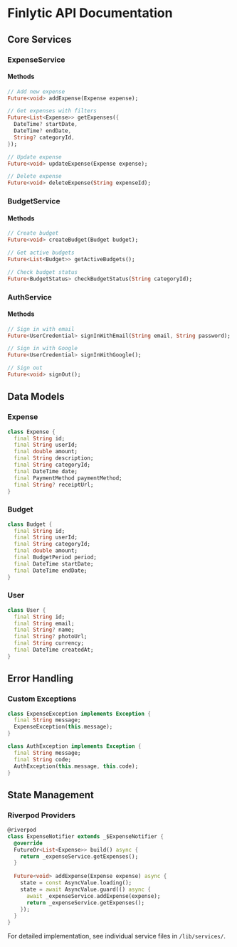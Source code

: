 # Finlytic API Documentation

## Core Services

### ExpenseService

#### Methods
```dart
// Add new expense
Future<void> addExpense(Expense expense);

// Get expenses with filters
Future<List<Expense>> getExpenses({
  DateTime? startDate,
  DateTime? endDate,
  String? categoryId,
});

// Update expense
Future<void> updateExpense(Expense expense);

// Delete expense
Future<void> deleteExpense(String expenseId);
```

### BudgetService

#### Methods
```dart
// Create budget
Future<void> createBudget(Budget budget);

// Get active budgets
Future<List<Budget>> getActiveBudgets();

// Check budget status
Future<BudgetStatus> checkBudgetStatus(String categoryId);
```

### AuthService

#### Methods
```dart
// Sign in with email
Future<UserCredential> signInWithEmail(String email, String password);

// Sign in with Google
Future<UserCredential> signInWithGoogle();

// Sign out
Future<void> signOut();
```

## Data Models

### Expense
```dart
class Expense {
  final String id;
  final String userId;
  final double amount;
  final String description;
  final String categoryId;
  final DateTime date;
  final PaymentMethod paymentMethod;
  final String? receiptUrl;
}
```

### Budget
```dart
class Budget {
  final String id;
  final String userId;
  final String categoryId;
  final double amount;
  final BudgetPeriod period;
  final DateTime startDate;
  final DateTime endDate;
}
```

### User
```dart
class User {
  final String id;
  final String email;
  final String? name;
  final String? photoUrl;
  final String currency;
  final DateTime createdAt;
}
```

## Error Handling

### Custom Exceptions
```dart
class ExpenseException implements Exception {
  final String message;
  ExpenseException(this.message);
}

class AuthException implements Exception {
  final String message;
  final String code;
  AuthException(this.message, this.code);
}
```

## State Management

### Riverpod Providers
```dart
@riverpod
class ExpenseNotifier extends _$ExpenseNotifier {
  @override
  FutureOr<List<Expense>> build() async {
    return _expenseService.getExpenses();
  }
  
  Future<void> addExpense(Expense expense) async {
    state = const AsyncValue.loading();
    state = await AsyncValue.guard(() async {
      await _expenseService.addExpense(expense);
      return _expenseService.getExpenses();
    });
  }
}
```

For detailed implementation, see individual service files in `/lib/services/`.